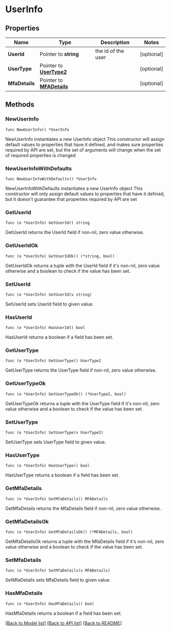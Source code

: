 # UserInfo

## Properties

Name | Type | Description | Notes
------------ | ------------- | ------------- | -------------
**UserId** | Pointer to **string** | the id of the user | [optional] 
**UserType** | Pointer to [**UserType2**](UserType_2.md) |  | [optional] 
**MfaDetails** | Pointer to [**MFADetails**](MFADetails.md) |  | [optional] 

## Methods

### NewUserInfo

`func NewUserInfo() *UserInfo`

NewUserInfo instantiates a new UserInfo object
This constructor will assign default values to properties that have it defined,
and makes sure properties required by API are set, but the set of arguments
will change when the set of required properties is changed

### NewUserInfoWithDefaults

`func NewUserInfoWithDefaults() *UserInfo`

NewUserInfoWithDefaults instantiates a new UserInfo object
This constructor will only assign default values to properties that have it defined,
but it doesn't guarantee that properties required by API are set

### GetUserId

`func (o *UserInfo) GetUserId() string`

GetUserId returns the UserId field if non-nil, zero value otherwise.

### GetUserIdOk

`func (o *UserInfo) GetUserIdOk() (*string, bool)`

GetUserIdOk returns a tuple with the UserId field if it's non-nil, zero value otherwise
and a boolean to check if the value has been set.

### SetUserId

`func (o *UserInfo) SetUserId(v string)`

SetUserId sets UserId field to given value.

### HasUserId

`func (o *UserInfo) HasUserId() bool`

HasUserId returns a boolean if a field has been set.

### GetUserType

`func (o *UserInfo) GetUserType() UserType2`

GetUserType returns the UserType field if non-nil, zero value otherwise.

### GetUserTypeOk

`func (o *UserInfo) GetUserTypeOk() (*UserType2, bool)`

GetUserTypeOk returns a tuple with the UserType field if it's non-nil, zero value otherwise
and a boolean to check if the value has been set.

### SetUserType

`func (o *UserInfo) SetUserType(v UserType2)`

SetUserType sets UserType field to given value.

### HasUserType

`func (o *UserInfo) HasUserType() bool`

HasUserType returns a boolean if a field has been set.

### GetMfaDetails

`func (o *UserInfo) GetMfaDetails() MFADetails`

GetMfaDetails returns the MfaDetails field if non-nil, zero value otherwise.

### GetMfaDetailsOk

`func (o *UserInfo) GetMfaDetailsOk() (*MFADetails, bool)`

GetMfaDetailsOk returns a tuple with the MfaDetails field if it's non-nil, zero value otherwise
and a boolean to check if the value has been set.

### SetMfaDetails

`func (o *UserInfo) SetMfaDetails(v MFADetails)`

SetMfaDetails sets MfaDetails field to given value.

### HasMfaDetails

`func (o *UserInfo) HasMfaDetails() bool`

HasMfaDetails returns a boolean if a field has been set.


[[Back to Model list]](../README.md#documentation-for-models) [[Back to API list]](../README.md#documentation-for-api-endpoints) [[Back to README]](../README.md)


